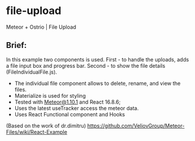 # file-upload
Meteor + Ostrio | File Upload

## Brief:

In this example two components is used. First - to handle the uploads, adds a file input box and progress bar. Second - to show the file details (FileIndividualFile.js).

* The individual file component allows to delete, rename, and view the files. 
* Materialize is used for styling
* Tested with Meteor@1.10.1 and React 16.8.6;
* Uses the latest useTracker access the meteor data.
* Uses React Functional component and Hooks

(Based on the work of dr.dimitru)
https://github.com/VeliovGroup/Meteor-Files/wiki/React-Example
